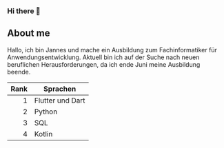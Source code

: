 ### Hi there 👋

## About me

Hallo, ich bin Jannes und mache ein Ausbildung zum Fachinformatiker für Anwendungsentwicklung.
Aktuell bin ich auf der Suche nach neuen beruflichen Herausforderungen, da ich ende Juni meine Ausbildung beende.

| Rank | Sprachen         |
|-----:|------------------|
|     1|Flutter und Dart  |
|     2|Python            |
|     3|SQL               |
|     4|Kotlin            |



<!--
**urfels/urfels** is a ✨ _special_ ✨ repository because its `README.md` (this file) appears on your GitHub profile.

Here are some ideas to get you started:

- 🔭 I’m currently working on ...
- 🌱 I’m currently learning ...
- 👯 I’m looking to collaborate on ...
- 🤔 I’m looking for help with ...
- 💬 Ask me about ...
- 📫 How to reach me: ...
- 😄 Pronouns: ...
- ⚡ Fun fact: ...
-->
